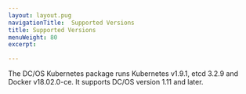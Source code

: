 ```yaml
---
layout: layout.pug
navigationTitle:  Supported Versions
title: Supported Versions
menuWeight: 80
excerpt:

---
```


<!-- This source repo for this topic is https://github.com/mesosphere/dcos-kubernetes -->


The DC/OS Kubernetes package runs Kubernetes v1.9.1, etcd 3.2.9 and Docker v18.02.0-ce.
It supports DC/OS version 1.11 and later.
